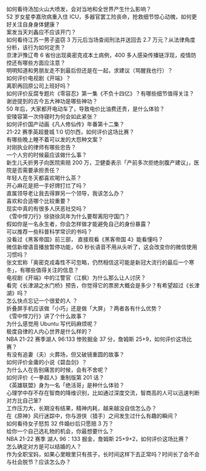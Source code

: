 如何看待汤加火山大喷发，会对当地和全世界产生什么影响？  
52 岁女星李嘉欣病重入住 ICU，多器官罢工险丧命，抢救细节惊心动魄，如何更好关注自身身体健康？  
案发当天刘鑫应不应该开门？  
如何看待江苏一男子盗窃 3 万元后当场查阅刑法并送回去 2.7 万元？从法律角度分析，该行为如何定责？  
京津沪豫辽粤 6 省份出现奥密克戎本土病例，400 多人感染传播链浮现，疫情防控还有哪些方面应注意？  
明明知道和男朋友走不到最后但还是在一起，求建议（骂醒我也行）？  
如何评价电视剧《开端》？  
离职再回原公司上班好吗？  
如何评价反腐专题片《零容忍》第一集《不负十四亿》？有哪些细节值得关注？  
谢逊提到的古今五大神功是哪些神功？  
50 年后，大家都开电动车了，导致电价比油费还贵，是什么体验？  
安陵容第一次侍寝时为何会如此紧张？  
如何评价国产动画《凡人修仙传》年番第十二集？  
21-22 赛季英超曼城 1:0 切尔西，如何评价这场比赛？  
有哪些晚上睡不着可以发的大怨种文案？  
对刚执业的律师有哪些忠告？  
一个人穷的时候最应该做什么事？  
新生儿夭折男子向医院索赔 200 万，卫健委表示「产前多次拒绝剖腹产建议」，医院是否需要承担责任？  
年轻人在冬天都喜欢喝什么茶？  
开心麻花是把一手好牌打烂了吗？  
直属领导老让我去得罪另一个领导，我该怎么办？  
喜欢和合适哪个比较重要？  
现实中真的有很多人厌恶社交吗？  
《雪中悍刀行》徐骁徐凤年为什么要帮离阳守国门？  
假如你是一名永生者，你会怎样做才能避免自己的身份暴露？  
可以推荐一些科普科学常识的书吗？  
没看过《黑客帝国》前三部， 直接观看《黑客帝国 4》能看懂吗？  
微信新增语音播放暂停功能，60 秒长语音不用从头听了，这会改变你的微信使用习惯吗？  
张文宏称「奥密克戎毒性不可忽略，仍然相信这可能是新冠大流行的最后一个寒冬」，有哪些值得关注的信息？  
电视剧《开端》中的江警官（江枫）为什么那么让人讨厌？  
看完《长津湖之水门桥》预告，你觉得它的票房大概会是多少？有希望超过《长津湖》吗？  
怎么快点忘记一个很爱的人 ？  
折叠屏手机应该做「小巧」还是做「大屏」？两者各有什么优势？  
《雪中悍刀行》讲了个什么故事？  
为什么感觉用 Ubuntu 写代码麻烦呢？  
极度自律的人内心世界是什么样的？  
NBA 21-22 赛季湖人 96:133 惨败掘金 37 分，詹姆斯 25+9，如何评价这场比赛？  
有没有追妻（夫）火葬场，但又破镜重圆的故事？  
如何评价金庸的小说《碧血剑》？  
为什么人在告别痛苦的时候，会有不舍呢？  
如何评价《一拳超人》重制版第 201 话？  
《英雄联盟》身为一名「绝活哥」是种什么体验？  
心理学中存不存在智商的降维识别，比如通过深度交流，智商高的人可以迅速判断对方比自己笨?  
工作压力大，长期没有结果，精神内耗，越来越没自信怎么办？  
在《原神》风行迷踪中，你与游侠（猎手）之间发生过什么有趣的瞬间？  
如何看待女子怒剪 32 件婚纱后只愿赔 3 万？  
给你一个自己选礼物的机会，你最想要什么？  
NBA 21-22 赛季 湖人 96：133 掘金，詹姆斯 25+9+2，如何评价这场比赛？  
怎么确定对方是可以结婚的人？  
作为全职宝妈，如果心里眼里只有孩子，长时间这样下去正常吗？时间长了会不会与社会脱节？应该怎么办？  
